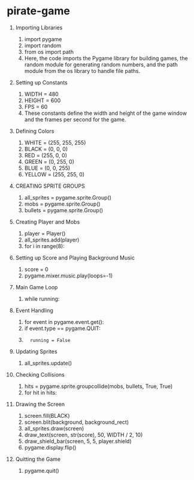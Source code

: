# pirate-game
1. Importing Libraries
   1) import pygame
   2) import random
   3) from os import path
   4) Here, the code imports the Pygame library for building games, the random module for generating random numbers, and the path module from the os library to handle file paths.

2. Setting up Constants
   1) WIDTH = 480
   2) HEIGHT = 600
   3) FPS = 60
   4) These constants define the width and height of the game window and the frames per second for the game.
  
3. Defining Colors
   1) WHITE = (255, 255, 255)
   2) BLACK = (0, 0, 0)
   3) RED = (255, 0, 0)
   4) GREEN = (0, 255, 0)
   5) BLUE = (0, 0, 255)
   6) YELLOW = (255, 255, 0)
  
4. CREATING SPRITE GROUPS
   1) all_sprites = pygame.sprite.Group()
   2) mobs = pygame.sprite.Group()
   3) bullets = pygame.sprite.Group()
  
5. Creating Player and Mobs
   1) player = Player()
   2) all_sprites.add(player)
   3) for i in range(8):

6. Setting up Score and Playing Background Music
   1) score = 0
   2) pygame.mixer.music.play(loops=-1)

7. Main Game Loop
   1) while running:

8. Event Handling
   1) for event in pygame.event.get():
   2)    if event.type == pygame.QUIT:
   3)       running = False

9. Updating Sprites
   1) all_sprites.update()

10. Checking Collisions
      1) hits = pygame.sprite.groupcollide(mobs, bullets, True, True)
      2) for hit in hits:

11. Drawing the Screen
      1) screen.fill(BLACK)
      2) screen.blit(background, background_rect)
      3) all_sprites.draw(screen)
      4) draw_text(screen, str(score), 50, WIDTH / 2, 10)
      5) draw_shield_bar(screen, 5, 5, player.shield)
      6) pygame.display.flip()

12. Quitting the Game
      1) pygame.quit()

 
